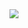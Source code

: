 <div class="container d-flex justify-content-center" whi>
  <a href="https://www.linkedin.com/in/luis-caro-salgado">
  <img 
       src="https://github.com/LuisCaro92/LuisCaro92/blob/main/Free%20Universe%20Stars%20Video%20Gif%20Animated%20Zoom%20Virtual%20Background%20(1).gif" 
       /> 
  </a>
</div>
